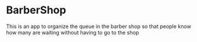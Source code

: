 # BarberShop
This is an app to organize the queue in the barber shop so that people know how many are waiting without having to go to the shop
